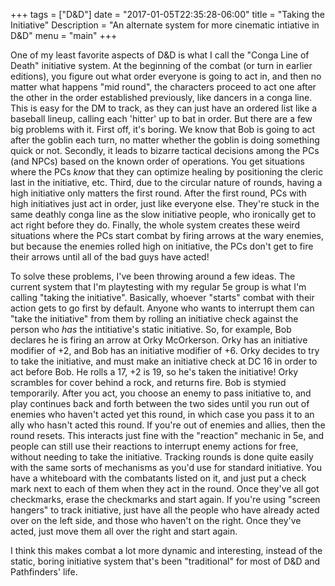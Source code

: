 +++
tags = ["D&D"]
date = "2017-01-05T22:35:28-06:00"
title = "Taking the Initiative"
Description = "An alternate system for more cinematic intiative in D&D"
menu = "main"
+++

One of my least favorite aspects of D&D is what I call the "Conga Line of Death" initiative system.  At the beginning of the combat (or turn in earlier editions), you figure out what order everyone is going to act in, and then no matter what happens "mid round", the characters proceed to act one after the other in the order established previously, like dancers in a conga line.  This is easy for the DM to track, as they can just have an ordered list like a baseball lineup, calling each 'hitter' up to bat in order. But there are a few big problems with it. First off, it's boring. We know that Bob is going to act after the goblin each turn, no matter whether the goblin is doing something quick or not. Secondly, it leads to bizarre tactical decisions among the PCs (and NPCs) based on the known order of operations. You get situations where the PCs *know* that they can optimize healing by positioning the cleric last in the initiative, etc. Third, due to the circular nature of rounds, having a high initiative only matters the first round. After the first round, PCs with high initiatives just act in order, just like everyone else.  They're stuck in the same deathly conga line as the slow initiative people, who ironically get to act right before they do. Finally, the whole system creates these weird situations where the PCs start combat by firing arrows at the wary enemies, but because the enemies rolled high on initiative, the PCs don't get to fire their arrows until all of the bad guys have acted!  

To solve these problems, I've been throwing around a few ideas. The current system that I'm playtesting with my regular 5e group is what I'm calling "taking the initiative". Basically, whoever "starts" combat with their action gets to go first by default. Anyone who wants to interrupt them can "take the initiative" from them by rolling an initiative check against the person who *has* the intitiative's static initiative.  So, for example, Bob declares he is firing an arrow at Orky McOrkerson.  Orky has an initiative modifier of +2, and Bob has an initiative modifier of +6.  Orky decides to try to take the initiative, and must make an initiative check at DC 16 in order to act before Bob.  He rolls a 17, +2 is 19, so he's taken the initiative! Orky scrambles for cover behind a rock, and returns fire. Bob is stymied temporarily. After you act, you choose an enemy to pass initiative to, and play continues back and forth between the two sides until you run out of enemies who haven't acted yet this round, in which case you pass it to an ally who hasn't acted this round. If you're out of enemies and allies, then the round resets.  This interacts just fine with the "reaction" mechanic in 5e, and people can still use their reactions to interrupt enemy actions for free, without needing to take the initiative. Tracking rounds is done quite easily with the same sorts of mechanisms as you'd use for standard initiative. You have a whiteboard with the combatants listed on it, and just put a check mark next to each of them when they act in the round.  Once they've all got checkmarks, erase the checkmarks and start again.  If you're using "screen hangers" to track initiative, just have all the people who have already acted over on the left side, and those who haven't on the right. Once they've acted, just move them all over the right and start again.

I think this makes combat a lot more dynamic and interesting, instead of the static, boring initiative system that's been "traditional" for most of D&D and Pathfinders' life. 


